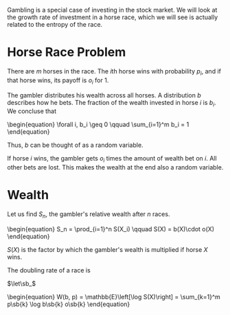 Gambling is a special case of investing in the stock market. We will look at the growth rate of investment in a horse race, which we will see is actually related to the entropy of the race.

# Horse Race Problem

There are $m$ horses in the race. The $i$th horse wins with probability $p_i$, and if that horse wins, its payoff is $o_i$ for 1.

The gambler distributes his wealth across all horses. A distribution $b$ describes how he bets. The fraction of the wealth invested in horse $i$ is $b_i$. We concluse that

\begin{equation}
\forall i, b_i \geq 0 \qquad \sum_{i=1}^m b_i = 1
\end{equation}

Thus, $b$ can be thought of as a random variable. 

If horse $i$ wins, the gambler gets $o_i$ times the amount of wealth bet on $i$. All other bets are lost. This makes the wealth at the end also a random variable.

# Wealth

Let us find $S_n$, the gambler's relative wealth after $n$ races.

\begin{equation}
S_n = \prod_{i=1}^n S(X_i) \qquad S(X) = b(X)\cdot o(X)
\end{equation}

$S(X)$ is the factor by which the gambler's wealth is multiplied if horse $X$ wins.

The doubling rate of a race is 

$\let\sb_$

\begin{equation}
W(b, p) = \mathbb{E}\left[\log S(X)\right] = \sum_{k=1}^m p\sb{k} \log b\sb{k} o\sb{k}
\end{equation}